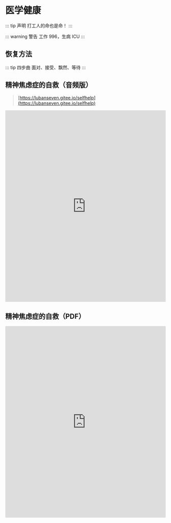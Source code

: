 # 医学健康

::: tip 声明
打工人的命也是命！
:::

::: warning 警告
工作 996，生病 ICU
:::

## 恢复方法

::: tip 四步曲
面对、接受、飘然、等待
:::

## 精神焦虑症的自救（音频版）

> [https://lubanseven.gitee.io/selfhelp](https://lubanseven.gitee.io/selfhelp)

<iframe src="https://lubanseven.gitee.io/selfhelp" frameborder="0" width="100%" height="600"></iframe>

## 精神焦虑症的自救（PDF）

<iframe src="https://lubanseven.gitee.io/nerves/pdf/HopeandHelpforYourNerves.pdf" frameborder="0" width="100%" height="600"></iframe>
